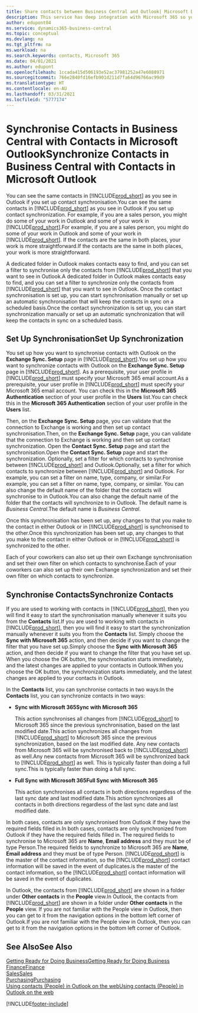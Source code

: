 ```yaml
---
title: Share contacts between Business Central and Outlook| Microsoft Docs
description: This service has deep integration with Microsoft 365 so you can share contacts between Outlook and Business Central.
author: edupont04
ms.service: dynamics365-business-central
ms.topic: conceptual
ms.devlang: na
ms.tgt_pltfrm: na
ms.workload: na
ms.search.keywords: contacts, Microsoft 365
ms.date: 04/01/2021
ms.author: edupont
ms.openlocfilehash: 1ccada415d506193e52ac37981252a47e6088971
ms.sourcegitcommit: 766e2840fd16efb901d211d7fa64d96766ac99d9
ms.translationtype: HT
ms.contentlocale: en-AU
ms.lasthandoff: 03/31/2021
ms.locfileid: "5777174"
---
```

# <a name="synchronize-contacts-in-business-central-with-contacts-in-microsoft-outlook"></a><span data-ttu-id="36366-103">Synchronise Contacts in Business Central with Contacts in Microsoft Outlook</span><span class="sxs-lookup"><span data-stu-id="36366-103">Synchronize Contacts in Business Central with Contacts in Microsoft Outlook</span></span>
<span data-ttu-id="36366-104">You can see the same contacts in [!INCLUDE[prod_short](includes/prod_short.md)] as you see in Outlook if you set up contact synchronisation.</span><span class="sxs-lookup"><span data-stu-id="36366-104">You can see the same contacts in [!INCLUDE[prod_short](includes/prod_short.md)] as you see in Outlook if you set up contact synchronization.</span></span> <span data-ttu-id="36366-105">For example, if you are a sales person, you might do some of your work in Outlook and some of your work in [!INCLUDE[prod_short](includes/prod_short.md)].</span><span class="sxs-lookup"><span data-stu-id="36366-105">For example, if you are a sales person, you might do some of your work in Outlook and some of your work in [!INCLUDE[prod_short](includes/prod_short.md)].</span></span> <span data-ttu-id="36366-106">If the contacts are the same in both places, your work is more straightforward.</span><span class="sxs-lookup"><span data-stu-id="36366-106">If the contacts are the same in both places, your work is more straightforward.</span></span>  

<span data-ttu-id="36366-107">A dedicated folder in Outlook makes contacts easy to find, and you can set a filter to synchronise only the contacts from [!INCLUDE[prod_short](includes/prod_short.md)] that you want to see in Outlook.</span><span class="sxs-lookup"><span data-stu-id="36366-107">A dedicated folder in Outlook makes contacts easy to find, and you can set a filter to synchronize only the contacts from [!INCLUDE[prod_short](includes/prod_short.md)] that you want to see in Outlook.</span></span> <span data-ttu-id="36366-108">Once the contact synchronisation is set up, you can start synchronisation manually or set up an automatic synchronisation that will keep the contacts in sync on a scheduled basis.</span><span class="sxs-lookup"><span data-stu-id="36366-108">Once the contact synchronization is set up, you can start synchronization manually or set up an automatic synchronization that will keep the contacts in sync on a scheduled basis.</span></span>  

## <a name="set-up-synchronization"></a><span data-ttu-id="36366-109">Set Up Synchronisation</span><span class="sxs-lookup"><span data-stu-id="36366-109">Set Up Synchronization</span></span>
<span data-ttu-id="36366-110">You set up how you want to synchronise contacts with Outlook on the **Exchange Sync. Setup** page in [!INCLUDE[prod_short](includes/prod_short.md)].</span><span class="sxs-lookup"><span data-stu-id="36366-110">You set up how you want to synchronize contacts with Outlook on the **Exchange Sync. Setup** page in [!INCLUDE[prod_short](includes/prod_short.md)].</span></span> <span data-ttu-id="36366-111">As a prerequisite, your user profile in [!INCLUDE[prod_short](includes/prod_short.md)] must specify your Microsoft 365 email account.</span><span class="sxs-lookup"><span data-stu-id="36366-111">As a prerequisite, your user profile in [!INCLUDE[prod_short](includes/prod_short.md)] must specify your Microsoft 365 email account.</span></span> <span data-ttu-id="36366-112">You can check this in the **Microsoft 365 Authentication** section of your user profile in the **Users** list.</span><span class="sxs-lookup"><span data-stu-id="36366-112">You can check this in the **Microsoft 365 Authentication** section of your user profile in the **Users** list.</span></span>  

<span data-ttu-id="36366-113">Then, on the **Exchange Sync. Setup** page, you can validate that the connection to Exchange is working and then set up contact synchronisation.</span><span class="sxs-lookup"><span data-stu-id="36366-113">Then, on the **Exchange Sync. Setup** page, you can validate that the connection to Exchange is working and then set up contact synchronization.</span></span> <span data-ttu-id="36366-114">Open the **Contact Sync. Setup** page and start the synchronisation.</span><span class="sxs-lookup"><span data-stu-id="36366-114">Open the **Contact Sync. Setup** page and start the synchronization.</span></span> <span data-ttu-id="36366-115">Optionally, set a filter for which contacts to synchronise between [!INCLUDE[prod_short](includes/prod_short.md)] and Outlook.</span><span class="sxs-lookup"><span data-stu-id="36366-115">Optionally, set a filter for which contacts to synchronize between [!INCLUDE[prod_short](includes/prod_short.md)] and Outlook.</span></span> <span data-ttu-id="36366-116">For example, you can set a filter on name, type, company, or similar.</span><span class="sxs-lookup"><span data-stu-id="36366-116">For example, you can set a filter on name, type, company, or similar.</span></span> <span data-ttu-id="36366-117">You can also change the default name of the folder that the contacts will synchronise to in Outlook.</span><span class="sxs-lookup"><span data-stu-id="36366-117">You can also change the default name of the folder that the contacts will synchronize to in Outlook.</span></span> <span data-ttu-id="36366-118">The default name is *Business Central*.</span><span class="sxs-lookup"><span data-stu-id="36366-118">The default name is *Business Central*.</span></span>  

<span data-ttu-id="36366-119">Once this synchronisation has been set up, any changes to that you make to the contact in either Outlook or in [!INCLUDE[prod_short](includes/prod_short.md)] is synchronised to the other.</span><span class="sxs-lookup"><span data-stu-id="36366-119">Once this synchronization has been set up, any changes to that you make to the contact in either Outlook or in [!INCLUDE[prod_short](includes/prod_short.md)] is synchronized to the other.</span></span>  

<span data-ttu-id="36366-120">Each of your coworkers can also set up their own Exchange synchronisation and set their own filter on which contacts to synchronise.</span><span class="sxs-lookup"><span data-stu-id="36366-120">Each of your coworkers can also set up their own Exchange synchronization and set their own filter on which contacts to synchronize.</span></span>  

## <a name="synchronize-contacts"></a><span data-ttu-id="36366-121">Synchronise Contacts</span><span class="sxs-lookup"><span data-stu-id="36366-121">Synchronize Contacts</span></span>
<span data-ttu-id="36366-122">If you are used to working with contacts in [!INCLUDE[prod_short](includes/prod_short.md)], then you will find it easy to start the synchronisation manually whenever it suits you from the **Contacts** list.</span><span class="sxs-lookup"><span data-stu-id="36366-122">If you are used to working with contacts in [!INCLUDE[prod_short](includes/prod_short.md)], then you will find it easy to start the synchronization manually whenever it suits you from the **Contacts** list.</span></span> <span data-ttu-id="36366-123">Simply choose the **Sync with Microsoft 365** action, and then decide if you want to change the filter that you have set up.</span><span class="sxs-lookup"><span data-stu-id="36366-123">Simply choose the **Sync with Microsoft 365** action, and then decide if you want to change the filter that you have set up.</span></span> <span data-ttu-id="36366-124">When you choose the OK button, the synchronisation starts immediately, and the latest changes are applied to your contacts in Outlook.</span><span class="sxs-lookup"><span data-stu-id="36366-124">When you choose the OK button, the synchronization starts immediately, and the latest changes are applied to your contacts in Outlook.</span></span>  

<span data-ttu-id="36366-125">In the **Contacts** list, you can synchronise contacts in two ways:</span><span class="sxs-lookup"><span data-stu-id="36366-125">In the **Contacts** list, you can synchronize contacts in two ways:</span></span>

* <span data-ttu-id="36366-126">**Sync with Microsoft 365**</span><span class="sxs-lookup"><span data-stu-id="36366-126">**Sync with Microsoft 365**</span></span>

  <span data-ttu-id="36366-127">This action synchronises all changes from [!INCLUDE[prod_short](includes/prod_short.md)] to Microsoft 365 since the previous synchronisation, based on the last modified date.</span><span class="sxs-lookup"><span data-stu-id="36366-127">This action synchronizes all changes from [!INCLUDE[prod_short](includes/prod_short.md)] to Microsoft 365 since the previous synchronization, based on the last modified date.</span></span> <span data-ttu-id="36366-128">Any new contacts from Microsoft 365 will be synchronised back to [!INCLUDE[prod_short](includes/prod_short.md)] as well.</span><span class="sxs-lookup"><span data-stu-id="36366-128">Any new contacts from Microsoft 365 will be synchronized back to [!INCLUDE[prod_short](includes/prod_short.md)] as well.</span></span> <span data-ttu-id="36366-129">This is typically faster than doing a full sync.</span><span class="sxs-lookup"><span data-stu-id="36366-129">This is typically faster than doing a full sync.</span></span>  

* <span data-ttu-id="36366-130">**Full Sync with Microsoft 365**</span><span class="sxs-lookup"><span data-stu-id="36366-130">**Full Sync with Microsoft 365**</span></span>

  <span data-ttu-id="36366-131">This action synchronises all contacts in both directions regardless of the last sync date and last modified date.</span><span class="sxs-lookup"><span data-stu-id="36366-131">This action synchronizes all contacts in both directions regardless of the last sync date and last modified date.</span></span>  

<span data-ttu-id="36366-132">In both cases, contacts are only synchronised from Outlook if they have the required fields filled in.</span><span class="sxs-lookup"><span data-stu-id="36366-132">In both cases, contacts are only synchronized from Outlook if they have the required fields filled in.</span></span> <span data-ttu-id="36366-133">The required fields to synchronise to Microsoft 365 are **Name**, **Email address** and they must be of type Person.</span><span class="sxs-lookup"><span data-stu-id="36366-133">The required fields to synchronize to Microsoft 365 are **Name**, **Email address** and they must be of type Person.</span></span> [!INCLUDE[prod_short](includes/prod_short.md)] <span data-ttu-id="36366-134">is the master of the contact information, so the [!INCLUDE[prod_short](includes/prod_short.md)] contact information will be saved in the event of duplicates.</span><span class="sxs-lookup"><span data-stu-id="36366-134">is the master of the contact information, so the [!INCLUDE[prod_short](includes/prod_short.md)] contact information will be saved in the event of duplicates.</span></span>  

<span data-ttu-id="36366-135">In Outlook, the contacts from [!INCLUDE[prod_short](includes/prod_short.md)] are shown in a folder under **Other contacts** in the **People**  view.</span><span class="sxs-lookup"><span data-stu-id="36366-135">In Outlook, the contacts from [!INCLUDE[prod_short](includes/prod_short.md)] are shown in a folder under **Other contacts** in the **People**  view.</span></span> <span data-ttu-id="36366-136">If you are not familiar with the People view in Outlook, then you can get to it from the navigation options in the bottom left corner of Outlook.</span><span class="sxs-lookup"><span data-stu-id="36366-136">If you are not familiar with the People view in Outlook, then you can get to it from the navigation options in the bottom left corner of Outlook.</span></span>  

## <a name="see-also"></a><span data-ttu-id="36366-137">See Also</span><span class="sxs-lookup"><span data-stu-id="36366-137">See Also</span></span>
[<span data-ttu-id="36366-138">Getting Ready for Doing Business</span><span class="sxs-lookup"><span data-stu-id="36366-138">Getting Ready for Doing Business</span></span>](ui-get-ready-business.md)  
[<span data-ttu-id="36366-139">Finance</span><span class="sxs-lookup"><span data-stu-id="36366-139">Finance</span></span>](finance.md)  
[<span data-ttu-id="36366-140">Sales</span><span class="sxs-lookup"><span data-stu-id="36366-140">Sales</span></span>](sales-manage-sales.md)  
[<span data-ttu-id="36366-141">Purchasing</span><span class="sxs-lookup"><span data-stu-id="36366-141">Purchasing</span></span>](purchasing-manage-purchasing.md)  
[<span data-ttu-id="36366-142">Using contacts (People) in Outlook on the web</span><span class="sxs-lookup"><span data-stu-id="36366-142">Using contacts (People) in Outlook on the web</span></span>](https://support.office.com/article/Using-contacts-People-in-Outlook-on-the-web-1e3438c7-26b2-420c-87de-3cea9d31b5cb?appver=OWB150)  


[!INCLUDE[footer-include](includes/footer-banner.md)]